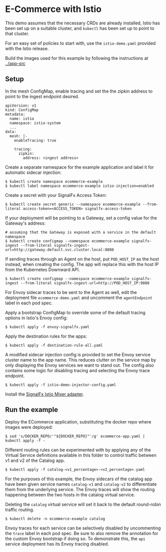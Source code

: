 # E-Commerce with Istio

This demo assumes that the necessary CRDs are already installed, Istio has been
set up on a suitable cluster, and `kubectl` has been set up to point to that
cluster.

For an easy set of policies to start with, use the `istio-demo.yaml` provided
with the Istio release.

Build the images used for this example by following the instructions at [../app-src](../app-src)

## Setup

In the mesh ConfigMap, enable tracing and set the the zipkin address to point to the ingest
endpoint desired.

```
apiVersion: v1
kind: ConfigMap
metadata:
  name: istio
  namespace: istio-system
  ...
data:
  mesh: |-
    enableTracing: true

    tracing:
      zipkin:
        address: <ingest address>
```

Create a separate namespace for the example application and label it for automatic sidecar injection:

```
$ kubectl create namespace ecommerce-example
$ kubectl label namespace ecommerce-example istio-injection=enabled
```

Create a secret with your SignalFx Access Token:

    $ kubectl create secret generic --namespace ecommerce-example --from-literal access-token=<ACCESS_TOKEN> signalfx-access-token

If your deployment will be pointing to a Gateway, set a config value for the Gateway's address:

```
# assuming that the Gateway is exposed with a service in the default namespace
$ kubectl create configmap --namespace ecommerce-example signalfx-ingest --from-literal signalfx-ingest-url=http://gateway.default.svc.cluster.local:8080
```

If sending traces through an Agent on the host, put `POD_HOST_IP` as the host
instead, when creating the config. The app will replace this with the host IP from
the Kubernetes Downward API.

    $ kubectl create configmap --namespace ecommerce-example signalfx-ingest --from-literal signalfx-ingest-url=http://POD_HOST_IP:9080

For Envoy sidecar traces to be sent to the Agent as well, edit the deployment
file `ecommerce-demo.yaml` and uncomment the `agentEndpoint` label in each pod
spec.

Apply a bootstrap ConfigMap to override some of the default tracing options in
Istio's Envoy config:

    $ kubectl apply -f envoy-signalfx.yaml

Apply the destination rules for the apps:

    $ kubectl apply -f destination-rule-all.yaml

A modified sidecar injection config is provided to set the Envoy service cluster name
to the app name. This reduces clutter on the service map by only displaying the
Envoy services we want to stand out. The config also contains some logic for
disabling tracing and selecting the Envoy trace endpoint.

    $ kubectl apply -f istio-demo-injector-config.yaml

Install the [SignalFx Istio Mixer adapter](https://github.com/signalfx/signalfx-istio-adapter).

## Run the example

Deploy the ECommerce application, substituting the docker repo where images were deployed:

    $ sed 's/DOCKER_REPO/'"${DOCKER_REPO}"'/g' ecommerce-app.yaml | kubectl apply -f -

Different routing rules can be experimented with by applying any of the Virtual
Service definitions available in this folder to control traffic between v1 and
v2 of the Catalog app.

    $ kubectl apply -f catalog-<v1_percentage>-<v2_percentage>.yaml

For the purposes of this example, the Envoy sidecars of the catalog app have
been given service names `catalog-v1` and `catalog-v2` to differentiate them
from the underlying service. The Envoy traces will show the routing happening
between the two hosts in the catalog virtual service.

Deleting the `catalog` virtual service will set it back to the default
round-robin traffic routing.

    $ kubectl delete -n ecommerce-example catalog

Envoy traces for each service can be selectively disabled by uncommenting the
`trace` label in each pod spec. Be sure to also remove the annotation for the
custom Envoy bootstrap if doing so. To demonstrate this, the `api` service
deployment has its Envoy tracing disabled.
